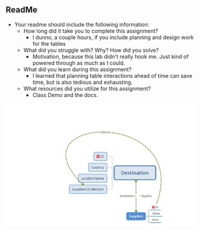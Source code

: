 ## ReadMe
- Your readme should include the following information:
	- How long did it take you to complete this assignment?
		- I dunno, a couple hours, if you include planning and design work for the tables
	- What did you struggle with? Why? How did you solve?
		- Motivation, because this lab didn't really hook me. Just kind of powered through as much as I could.
	- What did you learn during this assignment?
		- I learned that planning table interactions ahead of time can save time, but is also tedious and exhausting.
    - What resources did you utilize for this assignment?
		- Class Demo and the docs.

![Diagram](Destination.jpg)